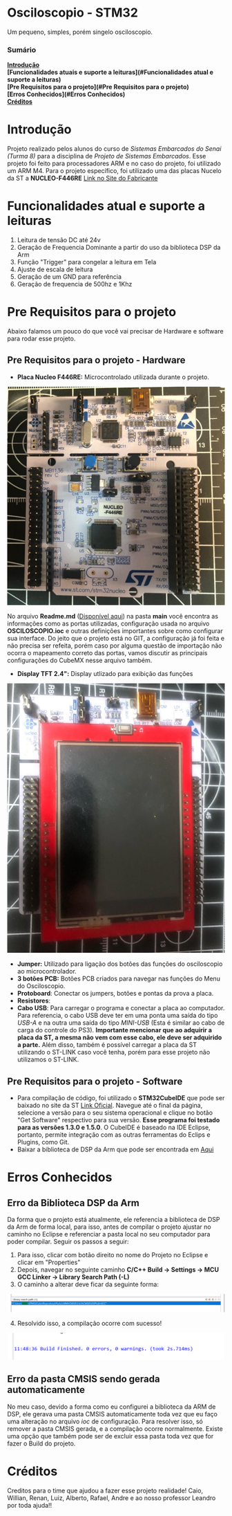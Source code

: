 # Osciloscopio - STM32

Um pequeno, simples, porém singelo osciloscopio.

### Sumário
**[Introdução](#Introdução)**<br>
**[Funcionalidades atuais e suporte a leituras](#Funcionalidades atual e suporte a leituras)**<br>
**[Pre Requisitos para o projeto](#Pre Requisitos para o projeto)**<br>
**[Erros Conhecidos](#Erros Conhecidos)**<br>
**[Créditos](#Créditos)**<br>

# Introdução

Projeto realizado pelos alunos do curso de *Sistemas Embarcados do Senai (Turma 8)* para a disciplina de *Projeto de Sistemas Embarcados*. Esse projeto foi feito para processadores ARM e no caso do projeto, foi utilizado um ARM M4. Para o projeto específico, foi utilizado uma das placas Nucelo da ST a **NUCLEO-F446RE** [Link no Site do Fabricante](https://www.st.com/en/evaluation-tools/nucleo-f446re.html)

# Funcionalidades atual e suporte a leituras

1. Leitura de tensão DC até 24v
2. Geração de Frequencia Dominante a partir do uso da biblioteca DSP da Arm
3. Função "Trigger" para congelar a leitura em Tela
4. Ajuste de escala de leitura
5. Geração de um GND para referência
6. Geração de frequencia de 500hz e 1Khz

# Pre Requisitos para o projeto

Abaixo falamos um pouco do que você vai precisar de Hardware e software para rodar esse projeto.

## Pre Requisitos para o projeto - Hardware

- **Placa Nucleo F446RE:** Microcontrolado utilizada durante o projeto. 

![Placa Nucleo F446RE](Imagens/FotoNucleoF446RE.jpeg)

No arquivo **Readme.md** ([Disponível aqui](https://github.com/caiotmello/Osciloscopio/tree/master/Core/Src)) na pasta **main** você encontra as informações como as portas utilizadas, configuração usada no arquivo **OSCILOSCOPIO.ioc** e outras definições importantes sobre como configurar sua interface. Do jeito que o projeto está no GIT, a configuração já foi feita e não precisa ser refeita, porém caso por alguma questão de importação não ocorra o mapeamento correto das portas, vamos discutir as principais configurações do CubeMX nesse arquivo também. 

- **Display TFT 2.4":** Display utlizado para exibição das funções

![Display TFT 2.4"](Imagens/NucleocomDisplayMontado.jpeg)

- **Jumper:** Utilizado para ligação dos botões das funções do osciloscopio ao microcontrolador.
- **3 botões PCB:** Botões PCB criados para navegar nas funções do Menu do Osciloscopio.
- **Protoboard**: Conectar os jumpers, botões e pontas da prova a placa.
- **Resistores**: 
- **Cabo USB**: Para carregar o programa e conectar a placa ao computador. Para referencia, o cabo USB deve ter em uma ponta uma saída do tipo *USB-A* e na outra uma saída do tipo *MINI-USB* (Esta é similar ao cabo de carga do controle do PS3). **Importante mencionar que ao adquirir a placa da ST, a mesma não vem com esse cabo, ele deve ser adquirido a parte.** Além disso, também é possível carregar a placa da ST utilizando o ST-LINK caso você tenha, porém para esse projeto não utilizamos o ST-LINK.

## Pre Requisitos para o projeto - Software

- Para compilação de código, foi utilizado o **STM32CubeIDE** que pode ser baixado no site da ST [Link Oficial](https://www.st.com/en/development-tools/stm32cubeide.html#overview). Navegue até o final da página, selecione a versão para o seu sistema operacional e clique no botão "Get Software" respectivo para sua versão. **Esse programa foi testado para as versões 1.3.0 e 1.5.0**. O CubeIDE é baseado na IDE Eclipse, portanto, permite integração com as outras ferramentas do Eclips e Plugins, como Git.
- Baixar a biblioteca de DSP da Arm que pode ser encontrada em [Aqui](https://www.keil.com/pack/doc/CMSIS/DSP/html/index.html) 

# Erros Conhecidos

## Erro da Biblioteca DSP da Arm

Da forma que o projeto está atualmente, ele referencia a biblioteca de DSP da Arm de forma local, para isso, antes de compilar o projeto ajustar no caminho no Eclipse e referenciar a pasta local no seu computador para poder compilar. Seguir os passos a seguir:

1. Para isso, clicar com botão direito no nome do Projeto no Eclipse e clicar em "Properties"
2. Depois, navegar no seguinte caminho **C/C++ Build -> Settings -> MCU GCC Linker -> Library Search Path (-L)**
3. O caminho a alterar deve ficar da seguinte forma: 

![Exemplo de Alteração do Caminho da Biblioteca DSP](Imagens/LibMathArm.jpeg)

4. Resolvido isso, a compilação ocorre com sucesso!

![Compilação com sucesso](Imagens/CompilaçãocomSucesso.jpeg)

## Erro da pasta CMSIS sendo gerada automaticamente

No meu caso, devido a forma como eu configurei a biblioteca da ARM de DSP, ele gerava uma pasta CMSIS automaticamente toda vez que eu faço uma alteração no arquivo *ioc* de configuração. Para resolver isso, só remover a pasta CMSIS gerada, e a compilação ocorre normalmente. Existe uma opção que também pode ser de excluir essa pasta toda vez que for fazer o Build do projeto.

# Créditos

Creditos para o time que ajudou a fazer esse projeto realidade! Caio, Willian, Renan, Luiz, Alberto, Rafael, Andre e ao nosso professor Leandro por toda ajuda!!

